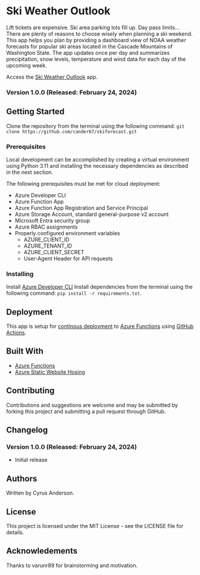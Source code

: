 # Ski Weather Outlook
Lift tickets are expensive. Ski area parking lots fill up. Day pass limits... There are plenty of reasons to choose wisely when planning a ski weekend. This app helps you plan by providing a dashboard view of NOAA weather forecasts for popular ski areas located in the Cascade Mountains of Washington State. The app updates once per day and summarizes precipitation, snow levels, temperature and wind data for each day of the upcoming week.

Access the [Ski Weather Outlook](https://skiforecast.z5.web.core.windows.net/) app.

### Version 1.0.0 (Released: February 24, 2024)

## Getting Started
Clone the repository from the terminal using the following command: `git clone https://github.com/cander67/skiforecast.git`

### Prerequisites
Local development can be accomplished by creating a virtual environment using Python 3.11 and installing the necessary dependencies as described in the next section.

The following prerequisites must be met for cloud deployment:
- Azure Developer CLI
- Azure Function App
- Azure Function App Registration and Service Principal
- Azure Storage Account, standard general-purpose v2 account
- Microsoft Entra security group
- Azure RBAC assignments
- Properly configured environment variables
    - AZURE_CLIENT_ID
    - AZURE_TENANT_ID
    - AZURE_CLIENT_SECRET
    - User-Agent Header for API requests

### Installing
Install [Azure Developer CLI](https://learn.microsoft.com/en-us/azure/developer/azure-developer-cli/overview)
Install dependencies from the terminal using the following command: `pip install -r requirements.txt`.

## Deployment
This app is setup for [continous deployment](https://learn.microsoft.com/en-us/azure/azure-functions/functions-continuous-deployment) to [Azure Functions](https://azure.microsoft.com/en-us/products/functions) using [GitHub Actions](https://docs.github.com/en/actions).

## Built With
- [Azure Functions](https://azure.microsoft.com/en-us/products/functions)
- [Azure Static Website Hosing](https://learn.microsoft.com/en-us/azure/storage/blobs/storage-blob-static-website)

## Contributing
Contributions and suggestions are welcome and may be submitted by forking this project and submitting a pull request through GitHub.

## Changelog

### Version 1.0.0 (Released: February 24, 2024)
- Initial release

## Authors
Written by Cyrus Anderson.

## License
This project is licensed under the MIT License - see the LICENSE file for details.

## Acknowledements
Thanks to varunr89 for brainstorming and motivation.